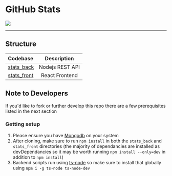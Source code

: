 # GitHub Stats
<img src="http://localhost:4005/svg/40807825"></img>

---

## Structure
| Codebase                  | Description           |
| :------------------------ | :-------------------: |
| [stats_back](stats_back)  | Nodejs REST API       |
| [stats_front](stats_front)| React Frontend        |

## Note to Developers
If you'd like to fork or further develop this repo there are a few prerequisites listed in the next section
### Getting setup
1. Please ensure you have [Mongodb](https://www.mongodb.com/try/download/community) on your system
2. After cloning, make sure to run `npm install` in both the `stats_back` and `stats_front` directories (the majority of
dependancies are installed as devDependancies so it may be worth running `npm install --only=dev` in addition to `npm install`)
3. Backend scripts run using [ts-node](https://www.npmjs.com/package/ts-node?activeTab=versions) so make sure to install that globally using `npm i -g ts-node ts-node-dev`